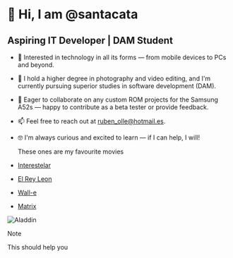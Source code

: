 # 👋 Hi, I am @santacata
## Aspiring IT Developer | DAM Student

- 👀 Interested in technology in all its forms — from mobile devices to PCs and beyond.
- 🌱 I hold a higher degree in photography and video editing, and I'm currently pursuing superior studies in software development (DAM).
- 💞️ Eager to collaborate on any custom ROM projects for the Samsung A52s — happy to contribute as a beta tester or provide feedback.
- 📫 Feel free to reach out at ruben_olle@hotmail.es.
- 🤓 I'm always curious and excited to learn — if I can help, I will!

  These ones are my favourite movies
  
- [Interestelar](https://www.imdb.com/title/tt0816692)
- [El Rey Leon](https://www.imdb.com/title/tt0110357)
- [Wall-e](https://www.imdb.com/es/title/tt0910970/)
- [Matrix](https://www.imdb.com/es/title/tt0133093/)
   
![Aladdin](https://lumiere-a.akamaihd.net/v1/images/image_9e35a739.jpeg?region=0%2C0%2C540%2C810)

>[!NOTE]
>This should help you

<!---!
rubenolle/rubenSant is a ✨ special ✨ repository because its `README.md` (this file) appears on my GitHub profile.
--->
